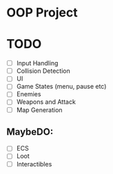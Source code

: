 # OOP Project


# TODO
- [ ] Input Handling
- [ ] Collision Detection
- [ ] UI
- [ ] Game States (menu, pause etc)
- [ ] Enemies
- [ ] Weapons and Attack
- [ ] Map Generation

## MaybeDO:
- [ ] ECS
- [ ] Loot
- [ ] Interactibles
